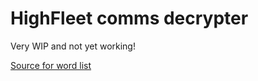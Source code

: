 # HighFleet comms decrypter

Very WIP and not yet working!

[Source for word list](https://gist.github.com/h3xx/1976236)

